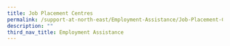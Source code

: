 ```yaml
---
title: Job Placement Centres
permalink: /support-at-north-east/Employment-Assistance/Job-Placement-Centres
description: ""
third_nav_title: Employment Assistance
---
```

